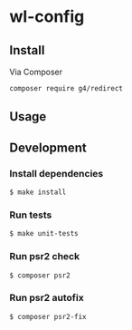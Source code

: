 wl-config
======

## Install
Via Composer

```sh
composer require g4/redirect
```

## Usage

## Development

### Install dependencies

    $ make install

### Run tests

    $ make unit-tests
    
### Run psr2 check

    $ composer psr2

### Run psr2 autofix

    $ composer psr2-fix
